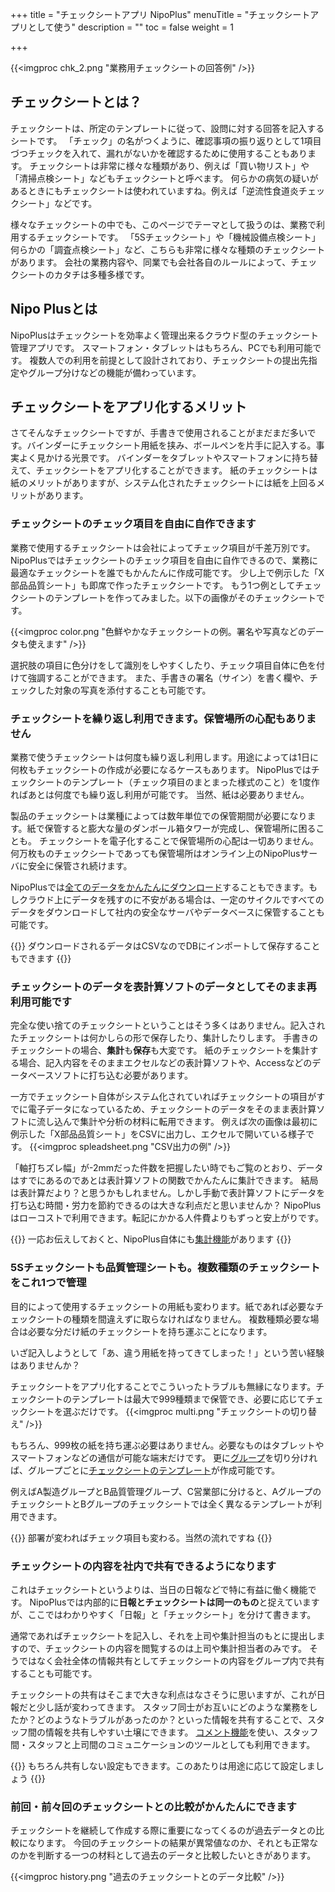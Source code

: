 +++
title = "チェックシートアプリ NipoPlus"
menuTitle = "チェックシートアプリとして使う"
description = ""
toc = false
weight = 1

+++

{{<imgproc chk_2.png "業務用チェックシートの回答例" />}}

## チェックシートとは？

チェックシートは、所定のテンプレートに従って、設問に対する回答を記入するシートです。
「チェック」の名がつくように、確認事項の振り返りとして1項目づつチェックを入れて、漏れがないかを確認するために使用することもあります。
チェックシートは非常に様々な種類があり、例えば「買い物リスト」や「清掃点検シート」などもチェックシートと呼べます。
何らかの病気の疑いがあるときにもチェックシートは使われていますね。例えば「逆流性食道炎チェックシート」などです。

様々なチェックシートの中でも、このページでテーマとして扱うのは、業務で利用するチェックシートです。
「5Sチェックシート」や「機械設備点検シート」何らかの「調査点検シート」など、こちらも非常に様々な種類のチェックシートがあります。
会社の業務内容や、同業でも会社各自のルールによって、チェックシートのカタチは多種多様です。

## Nipo Plusとは

NipoPlusはチェックシートを効率よく管理出来るクラウド型のチェックシート管理アプリです。
スマートフォン・タブレットはもちろん、PCでも利用可能です。
複数人での利用を前提として設計されており、チェックシートの提出先指定やグループ分けなどの機能が備わっています。

## チェックシートをアプリ化するメリット

さてそんなチェックシートですが、手書きで使用されることがまだまだ多いです。バインダーにチェックシート用紙を挟み、ボールペンを片手に記入する。事実よく見かける光景です。
バインダーをタブレットやスマートフォンに持ち替えて、チェックシートをアプリ化することができます。
紙のチェックシートは紙のメリットがありますが、システム化されたチェックシートには紙を上回るメリットがあります。

### チェックシートのチェック項目を自由に自作できます

業務で使用するチェックシートは会社によってチェック項目が千差万別です。NipoPlusではチェックシートのチェック項目を自由に自作できるので、業務に最適なチェックシートを誰でもかんたんに作成可能です。
少し上で例示した「X部品品質シート」も即席で作ったチェックシートです。
もう1つ例としてチェックシートのテンプレートを作ってみました。以下の画像がそのチェックシートです。

{{<imgproc color.png "色鮮やかなチェックシートの例。署名や写真などのデータも使えます" />}}

選択肢の項目に色分けをして識別をしやすくしたり、チェック項目自体に色を付けて強調することができます。
また、手書きの署名（サイン）を書く欄や、チェックした対象の写真を添付することも可能です。

### チェックシートを繰り返し利用できます。保管場所の心配もありません

業務で使うチェックシートは何度も繰り返し利用します。用途によっては1日に何枚もチェックシートの作成が必要になるケースもあります。
NipoPlusではチェックシートのテンプレート（チェック項目のまとまった様式のこと）を1度作ればあとは何度でも繰り返し利用が可能です。
当然、紙は必要ありません。

製品のチェックシートは業種によっては数年単位での保管期間が必要になります。紙で保管すると膨大な量のダンボール箱タワーが完成し、保管場所に困ることも。
チェックシートを電子化することで保管場所の心配は一切ありません。何万枚ものチェックシートであっても保管場所はオンライン上のNipoPlusサーバに安全に保管され続けます。

NipoPlusでは[全てのデータをかんたんにダウンロード](/report/totalling/csv/)することもできます。もしクラウド上にデータを残すのに不安がある場合は、一定のサイクルですべてのデータをダウンロードして社内の安全なサーバやデータベースに保管することも可能です。

{{<alice pos="right" icon="pc">}}
ダウンロードされるデータはCSVなのでDBにインポートして保存することもできます
{{</alice>}}

### チェックシートのデータを表計算ソフトのデータとしてそのまま再利用可能です

完全な使い捨てのチェックシートということはそう多くはありません。記入されたチェックシートは何かしらの形で保存したり、集計したりします。
手書きのチェックシートの場合、**集計**も**保存**も大変です。
紙のチェックシートを集計する場合、記入内容をそのままエクセルなどの表計算ソフトや、Accessなどのデータベースソフトに打ち込む必要があります。

一方でチェックシート自体がシステム化されていればチェックシートの項目がすでに電子データになっているため、チェックシートのデータをそのまま表計算ソフトに流し込んで集計や分析の材料に転用できます。
例えば次の画像は最初に例示した「X部品品質シート」をCSVに出力し、エクセルで開いている様子です。
{{<imgproc spleadsheet.png "CSV出力の例" />}}

「軸打ちズレ幅」が-2mmだった件数を把握したい時でもご覧のとおり、データはすでにあるのであとは表計算ソフトの関数でかんたんに集計できます。
結局は表計算だより？と思うかもしれません。しかし手動で表計算ソフトにデータを打ち込む時間・労力を節約できるのは大きな利点だと思いませんか？
NipoPlusはローコストで利用できます。転記にかかる人件費よりもずっと安上がりです。

{{<alice pos="right" icon="ok">}}
一応お伝えしておくと、NipoPlus自体にも[集計機能](/report/totalling/transition/)があります
{{</alice>}}

### 5Sチェックシートも品質管理シートも。複数種類のチェックシートをこれ1つで管理

目的によって使用するチェックシートの用紙も変わります。紙であれば必要なチェックシートの種類を間違えずに取らなければなりません。
複数種類必要な場合は必要な分だけ紙のチェックシートを持ち運ぶことになります。

いざ記入しようとして「あ、違う用紙を持ってきてしまった！」という苦い経験はありませんか？

チェックシートをアプリ化することでこういったトラブルも無縁になります。チェックシートのテンプレートは最大で999種類まで保管でき、必要に応じてチェックシートを選ぶだけです。
{{<imgproc multi.png "チェックシートの切り替え" />}}

もちろん、999枚の紙を持ち運ぶ必要はありません。必要なものはタブレットやスマートフォンなどの通信が可能な端末だけです。
更に[グループ](/org/groupsetting/make/)を切り分ければ、グループごとに[チェックシートのテンプレート](/org/groupsetting/template/make/)が作成可能です。

例えばA製造グループとB品質管理グループ、C営業部に分けると、AグループのチェックシートとBグループのチェックシートでは全く異なるテンプレートが利用できます。

{{<alice pos="right" icon="guide">}}
部署が変わればチェック項目も変わる。当然の流れですね
{{</alice>}}

### チェックシートの内容を社内で共有できるようになります

これはチェックシートというよりは、当日の日報などで特に有益に働く機能です。
NipoPlusでは内部的に**日報とチェックシートは同一のもの**と捉えていますが、ここではわかりやすく「日報」と「チェックシート」を分けて書きます。

通常であればチェックシートを記入し、それを上司や集計担当のもとに提出しますので、チェックシートの内容を閲覧するのは上司や集計担当者のみです。
そうではなく会社全体の情報共有としてチェックシートの内容をグループ内で共有することも可能です。

チェックシートの共有はそこまで大きな利点はなさそうに思いますが、これが日報だと少し話が変わってきます。
スタッフ同士がお互いにどのような業務をしたか？どのようなトラブルがあったのか？といった情報を共有することで、スタッフ間の情報を共有しやすい土壌にできます。
[コメント機能](/report/read/comment/)を使い、スタッフ間・スタッフと上司間のコミュニケーションのツールとしても利用できます。

{{<alice pos="right" icon="guide">}}
もちろん共有しない設定もできます。このあたりは用途に応じて設定しましょう
{{</alice>}}

### 前回・前々回のチェックシートとの比較がかんたんにできます

チェックシートを継続して作成する際に重要になってくるのが過去データとの比較になります。
今回のチェックシートの結果が異常値なのか、それとも正常なのかを判断する一つの材料として過去のデータと比較したいときがあります。

{{<imgproc history.png "過去のチェックシートとのデータ比較" />}}
